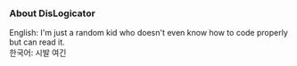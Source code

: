 ### About DisLogicator
English: I'm just a random kid who doesn't even know how to code properly but can read it. </br>
한국어: 시발 여긴 
